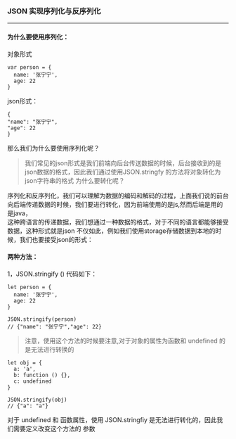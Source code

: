 ### JSON 实现序列化与反序列化
_ _ _
#### 为什么要使用序列化：
对象形式
```
var person = {
  name: '张宁宁',
  age: 22
}
```
json形式：

```
{
"name": "张宁宁",
"age": 22
}
```
那么我们为什么要使用序列化呢？

>我们常见的json形式是我们前端向后台传送数据的时候，后台接收到的是json数据的格式，因此我们通过使用JSON.stringfy 的方法将对象转化为json字符串的格式
为什么要转化呢？
>

序列化和反序列化，我们可以理解为数据的编码和解码的过程，上面我们说的前台向后端传递数据的时候，我们要进行转化，因为前端使用的是js,然而后端是用的是java，  
这种跨语言的传递数据，我们想通过一种数据的格式，对于不同的语言都能够接受数据，这种形式就是json
不仅如此，例如我们使用storage存储数据到本地的时候，我们也要接受json的形式：

#### 两种方法：

1，JSON.stringify () 
代码如下：

```
let person = {
  name: '张宁宁',
  age: 22
}

JSON.stringify(person)
// {"name": "张宁宁","age": 22}
```
>注意，使用这个方法的时候要注意,对于对象的属性为函数和 undefined 的是无法进行转换的
>

````
let obj = {
  a: 'a',
  b: function () {},
  c: undefined
}

JSON.stringify(obj)
// {"a": "a"}
````
对于 undefined 和 函数属性，使用 JSON.stringfiy 是无法进行转化的，因此我们需要定义改变这个方法的 参数
>
